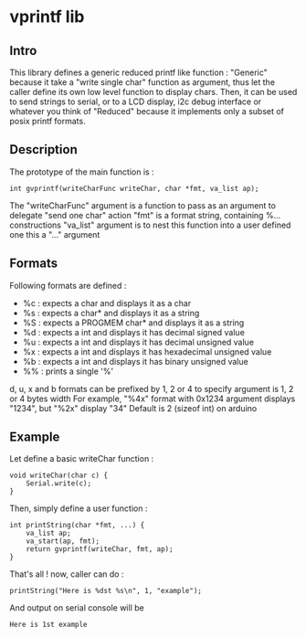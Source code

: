 vprintf lib
=====

Intro
-----
This library defines a generic reduced printf like function :
"Generic" because it take a "write single char" function as argument, thus let the caller define its own low level function to display chars. Then, it can be used to send strings to serial, or to a LCD display, i2c debug interface or whatever you think of
"Reduced" because it implements only a subset of posix printf formats.

Description
-----
The prototype of the main function is :

    int gvprintf(writeCharFunc writeChar, char *fmt, va_list ap);

The "writeCharFunc" argument is a function to pass as an argument to delegate "send one char" action
"fmt" is a format string, containing %... constructions
"va_list" argument is to nest this function into a user defined one this a "..." argument

Formats
-----
Following formats are defined :

  *  %c : expects a char and displays it as a char
  *  %s : expects a char* and displays it as a string
  *  %S : expects a PROGMEM char* and displays it as a string
  *  %d : expects a int and displays it has decimal signed value
  *  %u : expects a int and displays it has decimal unsigned value
  *  %x : expects a int and displays it has hexadecimal unsigned value
  *  %b : expects a int and displays it has binary unsigned value
  *  %% : prints a single '%'

d, u, x and b formats can be prefixed by 1, 2 or 4 to specify argument is 1, 2 or 4 bytes width
For example, "%4x" format with 0x1234 argument displays "1234", but "%2x" display "34"
Default is 2 (sizeof int) on arduino

Example
-----
Let define a basic writeChar function :

	void writeChar(char c) {
		Serial.write(c);
	}

Then, simply define a user function :

	int printString(char *fmt, ...) {
		va_list ap;
		va_start(ap, fmt);
		return gvprintf(writeChar, fmt, ap);
	}

That's all ! now, caller can do :

	printString("Here is %dst %s\n", 1, "example");

And output on serial console will be

	Here is 1st example
